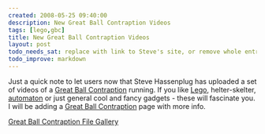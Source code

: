 ```yaml
---
created: 2008-05-25 09:40:00
description: New Great Ball Contraption Videos
tags: [lego,gbc]
title: New Great Ball Contraption Videos
layout: post
todo_needs_sat: replace with link to Steve's site, or remove whole entry
todo_improve: markdown
---
```

Just a quick note to let users now that Steve Hassenplug has uploaded a set of videos of a [Great Ball Contraption](/Great+Ball+Contraption "Great Ball Contraption") running. If you like [Lego](/Lego "The best known construction toy"), helter-skelter, <a href="/automaton">automaton</a> or just general cool and fancy gadgets - these will fascinate you. I will be adding a [Great Ball Contraption](/Great+Ball+Contraption "Great Ball Contraption") page with more info.

<a href="tiki-list_file_gallery.php?galleryId=4">Great Ball Contraption File Gallery</a>
